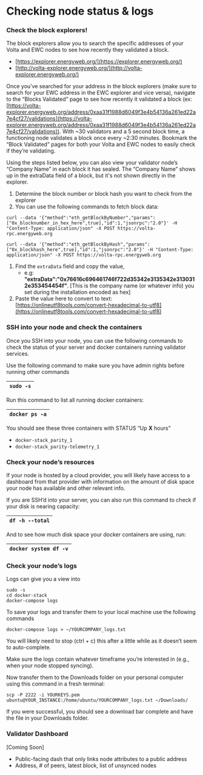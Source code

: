# Checking node status & logs



### **Check the block explorers!** <a href="#check-the-block-explorers" id="check-the-block-explorers"></a>

The block explorers allow you to search the specific addresses of your Volta and EWC nodes to see how recently they validated a block.

* [https://explorer.energyweb.org/](https://explorer.energyweb.org/)
* [http://volta-explorer.energyweb.org/](http://volta-explorer.energyweb.org/)

Once you’ve searched for your address in the block explorers (make sure to search for your EWC address in the EWC explorer and vice versa), navigate to the “Blocks Validated” page to see how recently it validated a block (ex: [https://volta-explorer.energyweb.org/address/0xaa31f1988d6049f3e4b54136a261ed22a7e4cf27/validations](https://volta-explorer.energyweb.org/address/0xaa31f1988d6049f3e4b54136a261ed22a7e4cf27/validations)). With \~30 validators and a 5 second block time, a functioning node validates a block once every \~2:30 minutes. Bookmark the “Block Validated” pages for both your Volta and EWC nodes to easily check if they’re validating.

Using the steps listed below, you can also view your validator node’s “Company Name” in each block it has sealed. The “Company Name” shows up in the extraData field of a block, but it's not shown directly in the explorer.

1. Determine the block number or block hash you want to check from the explorer
2. You can use the following commands to fetch block data:

`curl --data '{"method":"eth_getBlockByNumber","params":["0x_blocknumber_in_hex_here",true],"id":1,"jsonrpc":"2.0"}' -H "Content-Type: application/json" -X POST https://volta-rpc.energyweb.org`&#x20;

`curl --data '{"method":"eth_getBlockByHash","params":["0x_blockhash_here",true],"id":1,"jsonrpc":"2.0"}' -H "Content-Type: application/json" -X POST https://volta-rpc.energyweb.org`

1. Find the `extraData` field and copy the value,
   * e.g: **"extraData":"0x76616c696461746f722d35342e3135342e3130312e353454454f"**. \[This is the company name (or whatever info) you set during the installation encoded as hex]
2. Paste the value here to convert to text: [https://onlineutf8tools.com/convert-hexadecimal-to-utf8](https://onlineutf8tools.com/convert-hexadecimal-to-utf8)

### **SSH into your node and check the containers** <a href="#ssh-into-your-node-and-check-the-containers" id="ssh-into-your-node-and-check-the-containers"></a>

Once you SSH into your node, you can use the following commands to check the status of your server and docker containers running validator services.

Use the following command to make sure you have admin rights before running other commands

| `sudo -s` |
| --------- |

Run this command to list all running docker containers:

| `docker ps -a` |
| -------------- |

You should see these three containers with STATUS “Up **X** hours”

* `docker-stack_parity_1`
* `docker-stack_parity-telemetry_1`

### **Check your node’s resources** <a href="#check-your-nodes-resources" id="check-your-nodes-resources"></a>

If your node is hosted by a cloud provider, you will likely have access to a dashboard from that provider with information on the amount of disk space your node has available and other relevant info.

If you are SSH’d into your server, you can also run this command to check if your disk is nearing capacity:

| `df -h --total` |
| --------------- |

And to see how much disk space your docker containers are using, run:

| `docker system df -v` |
| --------------------- |

### **Check your node’s logs** <a href="#check-your-nodes-logs" id="check-your-nodes-logs"></a>

Logs can give you a view into

```
sudo -s
cd docker-stack
docker-compose logs
```

To save your logs and transfer them to your local machine use the following commands

`docker-compose logs > ~/YOURCOMPANY_logs.txt`

You will likely need to stop (ctrl + c) this after a little while as it doesn’t seem to auto-complete.

Make sure the logs contain whatever timeframe you’re interested in (e.g., when your node stopped syncing).

Now transfer them to the Downloads folder on your personal computer using this command in a fresh terminal:

`scp -P 2222 -i YOURKEYS.pem ubuntu@YOUR_INSTANCE:/home/ubuntu/YOURCOMPANY_logs.txt ~/Downloads/`

If you were successful, you should see a download bar complete and have the file in your Downloads folder.

### **Validator Dashboard** <a href="#validator-dashboard" id="validator-dashboard"></a>

\[Coming Soon]

* Public-facing dash that only links node attributes to a public address
* Address, # of peers, latest block, list of unsynced nodes
